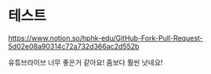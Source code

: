 # 테스트

https://www.notion.so/hphk-edu/GitHub-Fork-Pull-Request-5d02e08a90314c72a732d366ac2d552b

유튜브라이브 너무 좋은거 같아요! 줌보다 훨씬 낫네요!